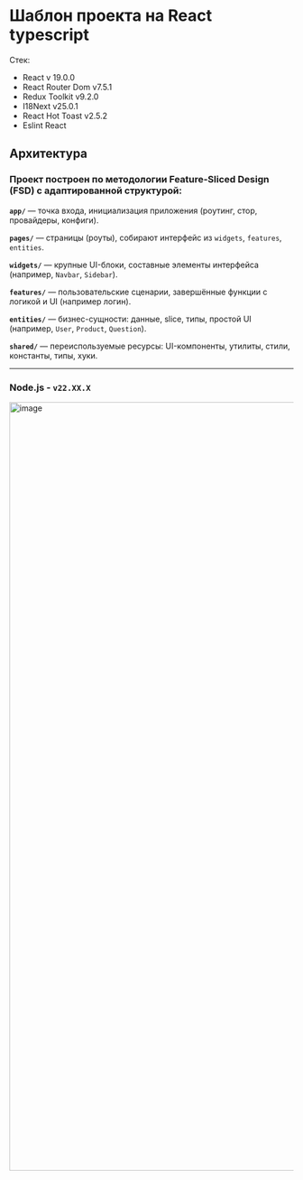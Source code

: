 # Шаблон проекта на React typescript

Стек:
- React v 19.0.0
- React Router Dom v7.5.1
- Redux Toolkit v9.2.0
- I18Next v25.0.1
- React Hot Toast v2.5.2
- Eslint React

## Архитектура
### Проект построен по методологии Feature-Sliced Design (FSD) с адаптированной структурой:

**`app/`** — точка входа, инициализация приложения (роутинг, стор, провайдеры, конфиги).

**`pages/`** — страницы (роуты), собирают интерфейс из `widgets`, `features`, `entities`.

**`widgets/`** — крупные UI-блоки, составные элементы интерфейса (например, `Navbar`, `Sidebar`).

**`features/`** — пользовательские сценарии, завершённые функции с логикой и UI (например логин).

**`entities/`** — бизнес-сущности: данные, slice, типы, простой UI (например, `User`, `Product`, `Question`).

**`shared/`** — переиспользуемые ресурсы: UI-компоненты, утилиты, стили, константы, типы, хуки.

---

### Node.js - `v22.XX.X`

<img width="1666" height="1362" alt="image" src="https://github.com/user-attachments/assets/58f9f1b8-1001-4ecf-bafa-53d4fc0cd90b" />
